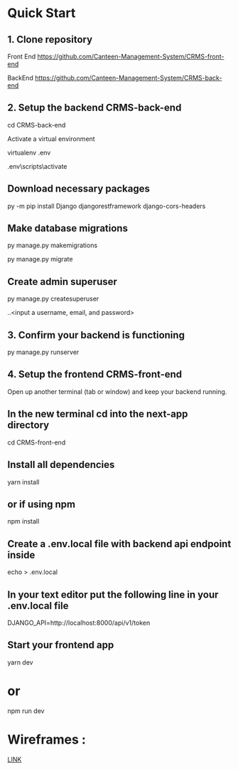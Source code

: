 # Quick Start

## 1. Clone repository

 Front End 
https://github.com/Canteen-Management-System/CRMS-front-end

 BackEnd
https://github.com/Canteen-Management-System/CRMS-back-end

## 2. Setup the backend CRMS-back-end

cd CRMS-back-end


Activate a virtual environment

virtualenv .env

.env\scripts\activate

## Download necessary packages

py -m pip install Django djangorestframework django-cors-headers

## Make database migrations

py manage.py makemigrations

py manage.py migrate 

## Create admin superuser

py manage.py createsuperuser

..<input a username, email, and password>


## 3. Confirm your backend is functioning

py manage.py runserver

## 4. Setup the frontend CRMS-front-end

Open up another terminal (tab or window) and keep your backend running.

## In the new terminal cd into the next-app directory

cd CRMS-front-end

## Install all dependencies

yarn install 

## or if using npm

npm install

## Create a .env.local file with backend api endpoint inside

echo > .env.local

## In your text editor put the following line in your .env.local file

DJANGO_API=http://localhost:8000/api/v1/token

## Start your frontend app
yarn dev

# or
npm run dev


# Wireframes :
[LINK](https://www.figma.com/file/vKKVhxLk2AGN65p0GnKzWo/Customer-Service-Website?node-id=0%3A1)

